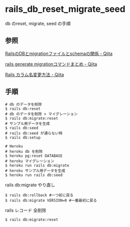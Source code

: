 # rails_db_reset_migrate_seed

db のreset, migrate, seed の手順

## 参照

[RailsのDBとmigrationファイルとschemaの関係 \- Qiita](https://qiita.com/kakiuchis/items/2ed1604557ee29bbcbf7)

[rails generate migrationコマンドまとめ \- Qiita](https://qiita.com/zaru/items/cde2c46b6126867a1a64)

[Rails カラム名変更方法 \- Qiita](https://qiita.com/libertyu/items/93acd8733e34b1d0a63c)

## 手順

```Shell
# db のデータを削除
$ rails db:reset
# db のデータを削除 > マイグレーション
$ rails db:migrate:reset
# サンプル用データを生成
$ rails db:seed
# rails db:seed が通らない時
$ rails db:setup
```

```Shell
# Heroku
# heroku db を削除
$ heroku pg:reset DATABASE
# heroku マイグレーション
$ heroku run rails db:migrate
# heroku サンプル用データを生成
$ heroku run rails db:seed
```

rails db:migrate やり直し

```Shell
$ rails db:rollback #一つ前に戻る
$ rails db:migrate VERSION=0 #一番最初に戻る
```

rails レコード 全削除

```Shell
$ rails db:migrate:reset
```

